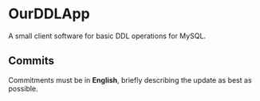 # OurDDLApp
A small client software for basic DDL operations for MySQL.

## Commits
Commitments must be in **English**, briefly describing the update as best as possible.
